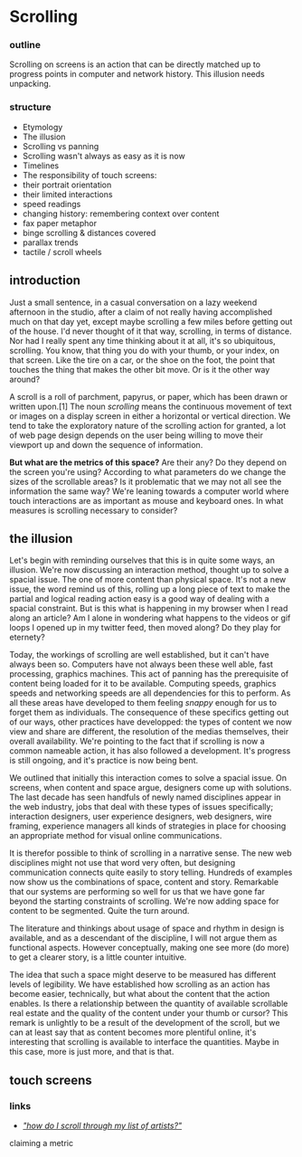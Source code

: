 Scrolling
=========

### outline

Scrolling on screens is an action that can be directly matched up to
progress points in computer and network history. This illusion needs
unpacking.

### structure

-   Etymology
-   The illusion
-   Scrolling vs panning
-   Scrolling wasn't always as easy as it is now
-   Timelines
-   The responsibility of touch screens:
-   their portrait orientation
-   their limited interactions
-   speed readings
-   changing history: remembering context over content
-   fax paper metaphor
-   binge scrolling & distances covered
-   parallax trends
-   tactile / scroll wheels

introduction
------------

Just a small sentence, in a casual conversation on a lazy weekend
afternoon in the studio, after a claim of not really having
accomplished much on that day yet, except maybe scrolling a few miles
before getting out of the house. I'd never thought of it that way,
scrolling, in terms of distance. Nor had I really spent any time
thinking about it at all, it's so ubiquitous, scrolling. You know, that thing
you do with your thumb, or your index, on that screen. Like the tire on
a car, or the shoe on the foot, the point that touches the thing that
makes the other bit move. Or is it the other way around?

A scroll is a roll of parchment, papyrus, or paper, which has been drawn
or written upon.\[1\] The noun *scrolling* means the continuous movement
of text or images on a display screen in either a horizontal or vertical
direction. We tend to take the exploratory nature of the scrolling
action for granted, a lot of web page design depends on the user being
willing to move their viewport up and down the sequence of information.

**But what are the metrics of this space?** Are their any? Do they depend on
the screen you're using? According to what parameters do we change the
sizes of the scrollable areas? Is it problematic that we may not all see
the information the same way? We're leaning towards a computer world
where touch interactions are as important as mouse and keyboard ones.
In what measures is scrolling necessary to consider?

the illusion
------------

Let's begin with reminding ourselves that this is in quite some ways,
an illusion. We're now discussing an interaction method, thought up to
solve a spacial issue. The one of more content than physical space. It's
not a new issue, the word remind us of this, rolling up a long piece
of text to make the partial and logical reading action easy is a good
way of dealing with a spacial constraint. But is this what is happening
in my browser when I read along an article? Am I alone in wondering what
happens to the videos or gif loops I opened up in my twitter feed, then
moved along? Do they play for eternety?

Today, the workings of scrolling are well established, but it can't have always been so. Computers have not always been these well able, fast processing, graphics machines. This act of panning has the prerequisite of content being loaded for it to be available. Computing speeds, graphics speeds and networking speeds are all dependencies for this to perform. As all these areas have developed to them feeling *snappy* enough for us to forget them as individuals. The consequence of these specifics getting out of our ways, other practices have developped: the types of content we now view and share are different, the resolution of the medias themselves, their overall availability. We're pointing to the fact that if scrolling is now a common nameable action, it has also followed a development. It's progress is still ongoing, and it's practice is now being bent.

We outlined that initially this interaction comes to solve a spacial issue. On screens, when content and space argue, designers come up with solutions. The last decade has seen handfuls of newly named disciplines appear in the web industry, jobs that deal with these types of issues specifically; interaction designers, user experience designers, web designers, wire framing, experience managers all kinds of strategies in place for choosing an appropriate method for visual online communications.

It is therefor possible to think of scrolling in a narrative sense. The new web disciplines might not use that word very often, but designing communication connects quite easily to story telling. Hundreds of examples now show us the combinations of space, content and story. Remarkable that our systems are performing so well for us that we have gone far beyond the starting constraints of scrolling. We're now adding space for content to be segmented. Quite the turn around.

The literature and thinkings about usage of space and rhythm in design is available, and as a descendant of the discipline, I will not argue them as functional aspects. However conceptually, making one see more (do more) to get a clearer story, is a little counter intuitive.

The idea that such a space might deserve to be measured has different
levels of legibility. We have established how scrolling as an action has
become easier, technically, but what about the content that the action
enables. Is there a relationship between the quantity of available
scrollable real estate and the quality of the content under your thumb or cursor?
This remark is unlightly to be a result of the development of the
scroll, but we can at least say that as content becomes more plentiful
online, it's interesting that scrolling is available to interface the
quantities. Maybe in this case, more is just more, and that is that.

touch screens
-------------




### links

-   *["how do I scroll through my list of
    artists?"](https://youtu.be/Etyt4osHgX0?t=16m11s)*

claiming a metric
